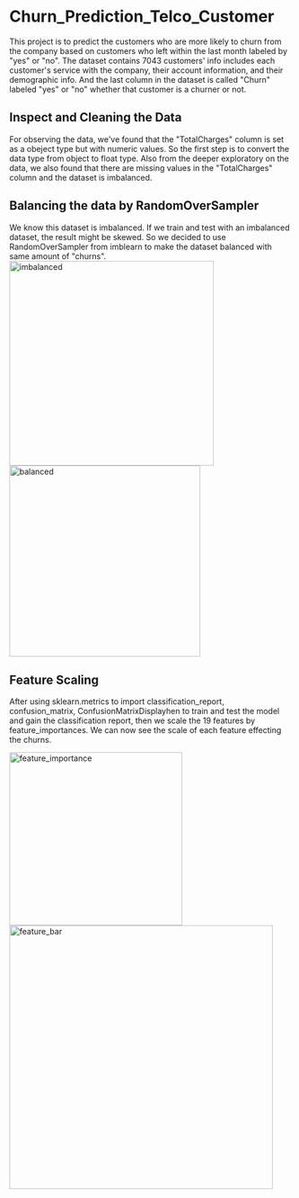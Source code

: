 # Churn_Prediction_Telco_Customer
This project is to predict the customers who are more likely to churn from the company based on customers who left within the last month labeled by "yes" or "no".
The dataset contains 7043 customers' info includes each customer's service with the company, their account information, and their demographic info. And the last column in the dataset is called "Churn" labeled "yes" or "no" whether that customer is a churner or not.

## Inspect and Cleaning the Data
For observing the data, we've found that the "TotalCharges" column is set as a obeject type but with numeric values. So the first step is to convert the data type from object to float type. Also from the deeper exploratory on the data, we also found that there are missing values in the "TotalCharges" column and the dataset is imbalanced. 

## Balancing the data by RandomOverSampler
We know this dataset is imbalanced. If we train and test with an imbalanced dataset, the result might be skewed. So we decided to use RandomOverSampler from imblearn to make the dataset balanced with same amount of "churns".
<img width="364" alt="imbalanced" src="https://user-images.githubusercontent.com/102785000/182012418-5ff1f343-a8a0-44a5-8499-f9dbd1f91ff4.png">
<img width="340" alt="balanced" src="https://user-images.githubusercontent.com/102785000/182012423-3633c30f-e0e2-42cf-92ee-8ea0ce5f86da.png">


## Feature Scaling
After using sklearn.metrics to import classification_report, confusion_matrix, ConfusionMatrixDisplayhen to train and test the model and gain the classification report, then we scale the 19 features by feature_importances. We can now see the scale of each feature effecting the churns. 

<img width="308" alt="feature_importance" src="https://user-images.githubusercontent.com/102785000/182012425-fbc8f162-46e5-4dee-a4b8-f21e2708c7c0.png"><img width="469" alt="feature_bar" src="https://user-images.githubusercontent.com/102785000/182012429-ff562557-66ee-44f4-ab8c-17f4b95491bc.png">
